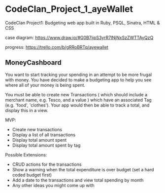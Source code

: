 # CodeClan_Project_1_ayeWallet
CodeClan Project1: Budgeting web app built in Ruby, PSQL, Sinatra, HTML &amp; CSS

case diagram: https://www.draw.io/#G0B7ijpS3yrR7lNjNxSzZWTTAyQzQ

progress: https://trello.com/b/gRRoBRTq/ayewallet

## MoneyCashboard

You want to start tracking your spending in an attempt to be more frugal with money. You have decided to make a budgeting app to help you see where all of your money is being spent.

You must be able to create new Transactions ( which should include a merchant name, e.g. Tesco, and a value ) which have an associated Tag (e.g. 'food', 'clothes'). Your app would then be able to track a total, and display this in a view.

MVP:

- Create new transactions
- Display a list of all transactions
- Display total amount spent
- Display total amount spent by tag

Possible Extensions:

- CRUD actions for the transactions
- Show a warning when the total expenditure is over budget (set a hard coded budget first)
- Add a date to the transactions and view total spending by month
- Any other ideas you might come up with
